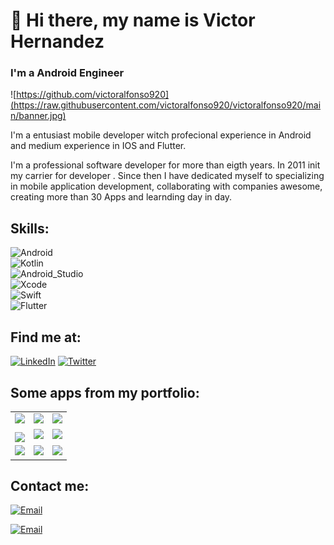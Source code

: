 # 👋 Hi there, my name is Victor Hernandez
### I'm a Android Engineer

![https://github.com/victoralfonso920](https://raw.githubusercontent.com/victoralfonso920/victoralfonso920/main/banner.jpg)

I'm a entusiast mobile developer witch profecional experience in Android and medium experience in IOS and Flutter.

I'm a professional software developer for more than eigth years.  In 2011 init my carrier for developer . Since then I have dedicated myself to specializing in mobile application development, collaborating with companies awesome, creating more than 30 Apps and learnding day in day. 


## Skills:
![Android](https://img.shields.io/badge/Android-3DDC84?style=for-the-badge&logo=android&logoColor=white&labelColor=101010)</br>
![Kotlin](https://img.shields.io/badge/Kotlin-0095D5?style=for-the-badge&logo=kotlin&logoColor=white&labelColor=101010)</br>
![Android_Studio](https://img.shields.io/badge/Android_Studio-3DDC84?style=for-the-badge&logo=android-studio&logoColor=white&labelColor=101010)</br>
![Xcode](https://img.shields.io/badge/xcode-1575F9?style=for-the-badge&logo=xcode&logoColor=white&labelColor=101010)</br>
![Swift](https://img.shields.io/badge/Swift-FA7343?style=for-the-badge&logo=swift&logoColor=white&labelColor=101010)</br>
![Flutter](https://img.shields.io/badge/Flutter-02569B?style=for-the-badge&logo=Flutter&logoColor=white&labelColor=101010)</br>

## Find me at:
[![LinkedIn](https://img.shields.io/badge/LinkedIn-Victor_Hernandez-0077B5?style=for-the-badge&logo=linkedin&logoColor=white&labelColor=101010)](https://www.linkedin.com/in/victor-alfonso-hernández-siliezar-628a86135)
[![Twitter](https://img.shields.io/badge/Twitter-@victoralfon920-1DA1F2?style=for-the-badge&logo=twitter&logoColor=white&labelColor=101010)](https://twitter.com/victoralfon920)

## Some apps from my portfolio:

<table style="width:100%">
  <tr>
    <td>
	<a href="https://play.google.com/store/apps/details?id=com.hugoapp.client&hl=es-419">
  		<img src="https://lh3.googleusercontent.com/XblDxQ9NEOogr-8fogjTjqnSrW3ufFq926-tBZ8Q-s9VqbIAtndut-X0_XxOC9WRTOoM=s180-rw">
	</a>
	</td>
    <td>
	<a href="https://play.google.com/store/apps/details?id=com.yummy.customer&hl=es&gl=US">
  		<img src="https://play-lh.googleusercontent.com/VdssJ0c7j1mTuB7aJHMQqOooxSke4fpRzI2rae2QSyDUp8qJ8dh4XdFPa3z6nFy7Vb4=s180-rw">
	</a>
	</td>
    <td>
	<a href="https://play.google.com/store/apps/details?id=com.mobilesv.lacalaca&hl=es-419">
  		<img src="https://lh3.googleusercontent.com/1CBGuSX2tlErRZcNlmOtuPvAb2bzRKpH_Yi1afR_pe1jbJ_gPP_qS2_StQMG1ekgdv4=s180-rw">
	</a>
	</td>
  </tr>
  <tr>
    <td>
	<a href="https://play.google.com/store/apps/details?id=com.mobilesv.mor&hl=es-419">
  		<img align="middle" src="https://lh3.googleusercontent.com/54EJ0FMW07WpH_zyQ-7eWbZyF0HpEsk5YpBgMTI-P_7tUiNkmsLMTCv_iFnlAYW-N8I=s180-rw">
	</a>
	</td>
	<td>
	<a href="https://play.google.com/store/apps/details?id=com.mobilesv.trans_express&hl=es-419">
  		<img src="https://lh3.googleusercontent.com/dU54veHDReFvxO3iDzJF_w317Coe8ifzQHNaY3aIXWHFnNt2xyrLfemuvV0XlPrBMyw=s180-rw">
	</a>
	</td>
   <td>
	<a href="https://play.google.com/store/apps/details?id=com.bancohipotecario.android&hl=es-419">
  		<img src="https://lh3.googleusercontent.com/IzmMh_gGvYA-bmxC5Qb_dgDwZZKx6g3kLJGgKb5RyC4PuEEaE8JHSesqu72vCB7lssY=s180-rw">
	</a>
	</td>
  </tr>
    <tr>
    <td>
	<a href="https://play.google.com/store/apps/details?id=mobilesv.gourmetexpress&hl=es">
  		<img src="https://play-lh.googleusercontent.com/ZZaesoahYW26mw0wUj0qe7OHprNeiofls-gsCYQqdKbf4KK67c1_vkV9WEBMeg-VGdUR=s180-rw">
	</a>
	</td>
	<td>
	<a href="https://play.google.com/store/apps/details?id=com.mobilesv.ccsb&hl=es">
  		<img src="https://play-lh.googleusercontent.com/4gZPcDv55kvRxv1c79zH9yatX-XGpinANmjLM-6ngbhDYl_SYzOdtKTURuBfKoknzKk=s180-rw">
	</a>
	</td>
   <td>
	<a href="https://play.google.com/store/apps/details?id=com.excelautomotriz.excelOnline">
  		<img src="https://lh3.googleusercontent.com/Wc1JWcw-eJLhUm-LFe7LPTZA7_hRfq-OhX6vslyn4S45ulwP_iMVx1VoEtHQntORgcd6=s180-rw">
	</a>
	</td>
  </tr>
</table>
</table>

## Contact me:

[![Email](https://img.shields.io/badge/Yahoo-victoralfonso92-44a3f1?style=for-the-badge&logo=gmail&logoColor=white&labelColor=101010)](https://mail.yahoo.com)

[![Email](https://img.shields.io/badge/Gmail-victoralfonso920-72ae2d?style=for-the-badge&logo=gmail&logoColor=white&labelColor=101010)](https://gmail.com)




